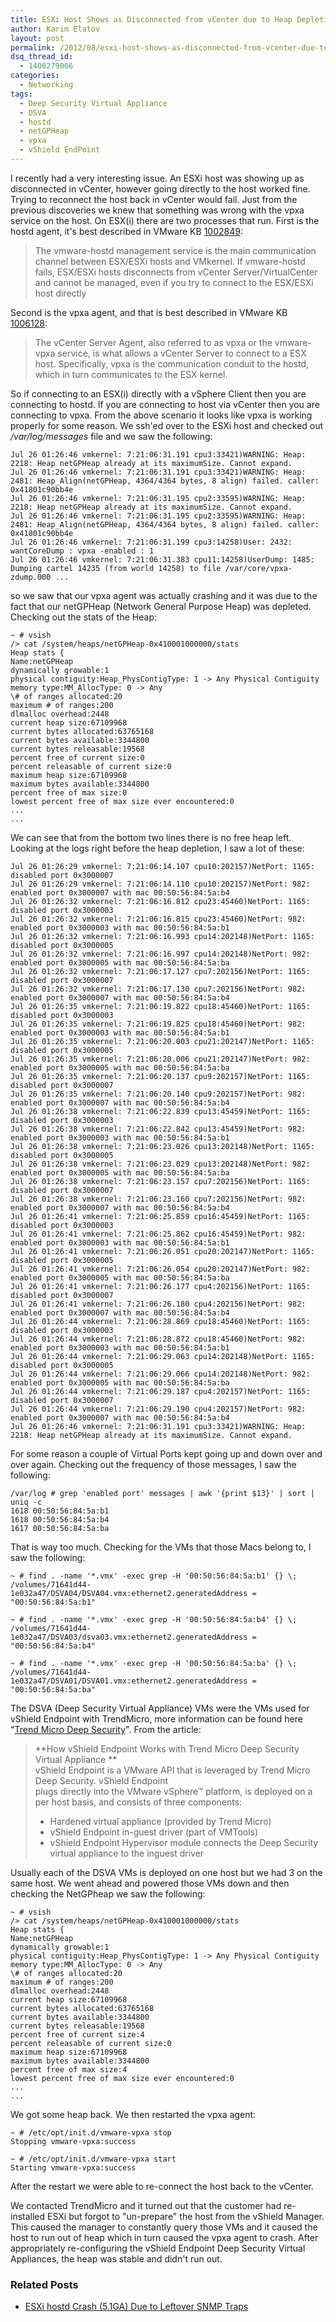 ```yaml
---
title: ESXi Host Shows as Disconnected from vCenter due to Heap Depletion
author: Karim Elatov
layout: post
permalink: /2012/08/esxi-host-shows-as-disconnected-from-vcenter-due-to-heap-depletion/
dsq_thread_id:
  - 1406279066
categories:
  - Networking
tags:
  - Deep Security Virtual Appliance
  - DSVA
  - hostd
  - netGPHeap
  - vpxa
  - vShield EndPoint
---
```

I recently had a very interesting issue. An ESXi host was showing up as disconnected in vCenter, however going directly to the host worked fine. Trying to reconnect the host back in vCenter would fail. Just from the previous discoveries we knew that something was wrong with the vpxa service on the host. On ESX(i) there are two processes that run. First is the hostd agent, it's best described in VMware KB <a href="http://kb.vmware.com/kb/1002849" onclick="javascript:_gaq.push(['_trackEvent','outbound-article','http://kb.vmware.com/kb/1002849']);">1002849</a>:

> The vmware-hostd management service is the main communication channel between ESX/ESXi hosts and VMkernel. If vmware-hostd fails, ESX/ESXi hosts disconnects from vCenter Server/VirtualCenter and cannot be managed, even if you try to connect to the ESX/ESXi host directly

Second is the vpxa agent, and that is best described in VMware KB <a href="http://kb.vmware.com/kb/1006128" onclick="javascript:_gaq.push(['_trackEvent','outbound-article','http://kb.vmware.com/kb/1006128']);">1006128</a>:

> The vCenter Server Agent, also referred to as vpxa or the vmware-vpxa service, is what allows a vCenter Server to connect to a ESX host. Specifically, vpxa is the communication conduit to the hostd, which in turn communicates to the ESX kernel.

So if connecting to an ESX(i) directly with a vSphere Client then you are connecting to hostd. If you are connecting to host via vCenter then you are connecting to vpxa. From the above scenario it looks like vpxa is working properly for some reason. We ssh'ed over to the ESXi host and checked out */var/log/messages* file and we saw the following:

	  
	Jul 26 01:26:46 vmkernel: 7:21:06:31.191 cpu3:33421)WARNING: Heap: 2218: Heap netGPHeap already at its maximumSize. Cannot expand.  
	Jul 26 01:26:46 vmkernel: 7:21:06:31.191 cpu3:33421)WARNING: Heap: 2481: Heap_Align(netGPHeap, 4364/4364 bytes, 8 align) failed. caller: 0x41801c90bb4e  
	Jul 26 01:26:46 vmkernel: 7:21:06:31.195 cpu2:33595)WARNING: Heap: 2218: Heap netGPHeap already at its maximumSize. Cannot expand.  
	Jul 26 01:26:46 vmkernel: 7:21:06:31.195 cpu2:33595)WARNING: Heap: 2481: Heap_Align(netGPHeap, 4364/4364 bytes, 8 align) failed. caller: 0x41801c90bb4e  
	Jul 26 01:26:46 vmkernel: 7:21:06:31.199 cpu3:14258)User: 2432: wantCoreDump : vpxa -enabled : 1  
	Jul 26 01:26:46 vmkernel: 7:21:06:31.383 cpu11:14258)UserDump: 1485: Dumping cartel 14235 (from world 14258) to file /var/core/vpxa-zdump.000 ...  
	

so we saw that our vpxa agent was actually crashing and it was due to the fact that our netGPHeap (Network General Purpose Heap) was depleted. Checking out the stats of the Heap:

	  
	~ # vsish  
	/> cat /system/heaps/netGPHeap-0x410001000000/stats  
	Heap stats {  
	Name:netGPHeap  
	dynamically growable:1  
	physical contiguity:Heap_PhysContigType: 1 -> Any Physical Contiguity  
	memory type:MM_AllocType: 0 -> Any  
	\# of ranges allocated:20  
	maximum # of ranges:200  
	dlmalloc overhead:2448  
	current heap size:67109968  
	current bytes allocated:63765168  
	current bytes available:3344800  
	current bytes releasable:19568  
	percent free of current size:0  
	percent releasable of current size:0  
	maximum heap size:67109968  
	maximum bytes available:3344800  
	percent free of max size:0  
	lowest percent free of max size ever encountered:0  
	...  
	...  
	

We can see that from the bottom two lines there is no free heap left. Looking at the logs right before the heap depletion, I saw a lot of these:

	  
	Jul 26 01:26:29 vmkernel: 7:21:06:14.107 cpu10:202157)NetPort: 1165: disabled port 0x3000007  
	Jul 26 01:26:29 vmkernel: 7:21:06:14.110 cpu10:202157)NetPort: 982: enabled port 0x3000007 with mac 00:50:56:84:5a:b4  
	Jul 26 01:26:32 vmkernel: 7:21:06:16.812 cpu23:45460)NetPort: 1165: disabled port 0x3000003  
	Jul 26 01:26:32 vmkernel: 7:21:06:16.815 cpu23:45460)NetPort: 982: enabled port 0x3000003 with mac 00:50:56:84:5a:b1  
	Jul 26 01:26:32 vmkernel: 7:21:06:16.993 cpu14:202148)NetPort: 1165: disabled port 0x3000005  
	Jul 26 01:26:32 vmkernel: 7:21:06:16.997 cpu14:202148)NetPort: 982: enabled port 0x3000005 with mac 00:50:56:84:5a:ba  
	Jul 26 01:26:32 vmkernel: 7:21:06:17.127 cpu7:202156)NetPort: 1165: disabled port 0x3000007  
	Jul 26 01:26:32 vmkernel: 7:21:06:17.130 cpu7:202156)NetPort: 982: enabled port 0x3000007 with mac 00:50:56:84:5a:b4  
	Jul 26 01:26:35 vmkernel: 7:21:06:19.822 cpu18:45460)NetPort: 1165: disabled port 0x3000003  
	Jul 26 01:26:35 vmkernel: 7:21:06:19.825 cpu18:45460)NetPort: 982: enabled port 0x3000003 with mac 00:50:56:84:5a:b1  
	Jul 26 01:26:35 vmkernel: 7:21:06:20.003 cpu21:202147)NetPort: 1165: disabled port 0x3000005  
	Jul 26 01:26:35 vmkernel: 7:21:06:20.006 cpu21:202147)NetPort: 982: enabled port 0x3000005 with mac 00:50:56:84:5a:ba  
	Jul 26 01:26:35 vmkernel: 7:21:06:20.137 cpu9:202157)NetPort: 1165: disabled port 0x3000007  
	Jul 26 01:26:35 vmkernel: 7:21:06:20.140 cpu9:202157)NetPort: 982: enabled port 0x3000007 with mac 00:50:56:84:5a:b4  
	Jul 26 01:26:38 vmkernel: 7:21:06:22.839 cpu13:45459)NetPort: 1165: disabled port 0x3000003  
	Jul 26 01:26:38 vmkernel: 7:21:06:22.842 cpu13:45459)NetPort: 982: enabled port 0x3000003 with mac 00:50:56:84:5a:b1  
	Jul 26 01:26:38 vmkernel: 7:21:06:23.026 cpu13:202148)NetPort: 1165: disabled port 0x3000005  
	Jul 26 01:26:38 vmkernel: 7:21:06:23.029 cpu13:202148)NetPort: 982: enabled port 0x3000005 with mac 00:50:56:84:5a:ba  
	Jul 26 01:26:38 vmkernel: 7:21:06:23.157 cpu7:202156)NetPort: 1165: disabled port 0x3000007  
	Jul 26 01:26:38 vmkernel: 7:21:06:23.160 cpu7:202156)NetPort: 982: enabled port 0x3000007 with mac 00:50:56:84:5a:b4  
	Jul 26 01:26:41 vmkernel: 7:21:06:25.859 cpu16:45459)NetPort: 1165: disabled port 0x3000003  
	Jul 26 01:26:41 vmkernel: 7:21:06:25.862 cpu16:45459)NetPort: 982: enabled port 0x3000003 with mac 00:50:56:84:5a:b1  
	Jul 26 01:26:41 vmkernel: 7:21:06:26.051 cpu20:202147)NetPort: 1165: disabled port 0x3000005  
	Jul 26 01:26:41 vmkernel: 7:21:06:26.054 cpu20:202147)NetPort: 982: enabled port 0x3000005 with mac 00:50:56:84:5a:ba  
	Jul 26 01:26:41 vmkernel: 7:21:06:26.177 cpu4:202156)NetPort: 1165: disabled port 0x3000007  
	Jul 26 01:26:41 vmkernel: 7:21:06:26.180 cpu4:202156)NetPort: 982: enabled port 0x3000007 with mac 00:50:56:84:5a:b4  
	Jul 26 01:26:44 vmkernel: 7:21:06:28.869 cpu18:45460)NetPort: 1165: disabled port 0x3000003  
	Jul 26 01:26:44 vmkernel: 7:21:06:28.872 cpu18:45460)NetPort: 982: enabled port 0x3000003 with mac 00:50:56:84:5a:b1  
	Jul 26 01:26:44 vmkernel: 7:21:06:29.063 cpu14:202148)NetPort: 1165: disabled port 0x3000005  
	Jul 26 01:26:44 vmkernel: 7:21:06:29.066 cpu14:202148)NetPort: 982: enabled port 0x3000005 with mac 00:50:56:84:5a:ba  
	Jul 26 01:26:44 vmkernel: 7:21:06:29.187 cpu4:202157)NetPort: 1165: disabled port 0x3000007  
	Jul 26 01:26:44 vmkernel: 7:21:06:29.190 cpu4:202157)NetPort: 982: enabled port 0x3000007 with mac 00:50:56:84:5a:b4  
	Jul 26 01:26:46 vmkernel: 7:21:06:31.191 cpu3:33421)WARNING: Heap: 2218: Heap netGPHeap already at its maximumSize. Cannot expand.  
	

For some reason a couple of Virtual Ports kept going up and down over and over again. Checking out the frequency of those messages, I saw the following:

	  
	/var/log # grep 'enabled port' messages | awk '{print $13}' | sort | uniq -c  
	1618 00:50:56:84:5a:b1  
	1618 00:50:56:84:5a:b4  
	1617 00:50:56:84:5a:ba  
	

That is way too much. Checking for the VMs that those Macs belong to, I saw the following:

	  
	~ # find . -name '*.vmx' -exec grep -H '00:50:56:84:5a:b1' {} \;  
	/volumes/71641d44-1e032a47/DSVA04/DSVA04.vmx:ethernet2.generatedAddress = "00:50:56:84:5a:b1"
	
	~ # find . -name '*.vmx' -exec grep -H '00:50:56:84:5a:b4' {} \;  
	/volumes/71641d44-1e032a47/DSVA03/dsva03.vmx:ethernet2.generatedAddress = "00:50:56:84:5a:b4"
	
	~ # find . -name '*.vmx' -exec grep -H '00:50:56:84:5a:ba' {} \;  
	/volumes/71641d44-1e032a47/DSVA01/DSVA01.vmx:ethernet2.generatedAddress = "00:50:56:84:5a:ba"  
	

The DSVA (Deep Security Virtual Appliance) VMs were the VMs used for vShield Endpoint with TrendMicro, more information can be found here "<a href="http://www.vmware.com/files/pdf/partners/trendmicro/vmware-trendmicro-anti-virus-virtual-datacenter-sb-en.pdf" onclick="javascript:_gaq.push(['_trackEvent','download','http://www.vmware.com/files/pdf/partners/trendmicro/vmware-trendmicro-anti-virus-virtual-datacenter-sb-en.pdf']);">Trend Micro Deep Security</a>". From the article:

> **How vShield Endpoint Works with Trend Micro Deep Security Virtual Appliance **  
> vShield Endpoint is a VMware API that is leveraged by Trend Micro Deep Security. vShield Endpoint  
> plugs directly into the VMware vSphere™ platform, is deployed on a per host basis, and consists of three components:
> 
> *   Hardened virtual appliance (provided by Trend Micro)
> *   vShield Endpoint in-guest driver (part of VMTools)
> *   vShield Endpoint Hypervisor module connects the Deep Security virtual appliance to the inguest driver

Usually each of the DSVA VMs is deployed on one host but we had 3 on the same host. We went ahead and powered those VMs down and then checking the NetGPheap we saw the following:  
	  
	~ # vsish  
	/> cat /system/heaps/netGPHeap-0x410001000000/stats  
	Heap stats {  
	Name:netGPHeap  
	dynamically growable:1  
	physical contiguity:Heap_PhysContigType: 1 -> Any Physical Contiguity  
	memory type:MM_AllocType: 0 -> Any  
	\# of ranges allocated:20  
	maximum # of ranges:200  
	dlmalloc overhead:2448  
	current heap size:67109968  
	current bytes allocated:63765168  
	current bytes available:3344800  
	current bytes releasable:19568  
	percent free of current size:4  
	percent releasable of current size:0  
	maximum heap size:67109968  
	maximum bytes available:3344800  
	percent free of max size:4  
	lowest percent free of max size ever encountered:0  
	...  
	...  
	

We got some heap back. We then restarted the vpxa agent:

	  
	~ # /etc/opt/init.d/vmware-vpxa stop  
	Stopping vmware-vpxa:success
	
	~ # /etc/opt/init.d/vmware-vpxa start  
	Starting vmware-vpxa:success  
	

After the restart we were able to re-connect the host back to the vCenter.

We contacted TrendMicro and it turned out that the customer had re-installed ESXi but forgot to "un-prepare" the host from the vShield Manager. This caused the manager to constantly query those VMs and it caused the host to run out of heap which in turn caused the vpxa agent to crash. After appropriately re-configuring the vShield Endpoint Deep Security Virtual Appliances, the heap was stable and didn't run out.

<div class="SPOSTARBUST-Related-Posts">
  <H3>
    Related Posts
  </H3>
  
  <ul class="entry-meta">
    <li class="SPOSTARBUST-Related-Post">
      <a title="ESXi hostd Crash (5.1GA) Due to Leftover SNMP Traps" href="http://virtuallyhyper.com/2013/08/esxi-hostd-crash-5-1ga-due-to-leftover-snmp-traps/" onclick="javascript:_gaq.push(['_trackEvent','outbound-article','http://virtuallyhyper.com/2013/08/esxi-hostd-crash-5-1ga-due-to-leftover-snmp-traps/']);" rel="bookmark">ESXi hostd Crash (5.1GA) Due to Leftover SNMP Traps</a>
    </li>
  </ul>
</div>

